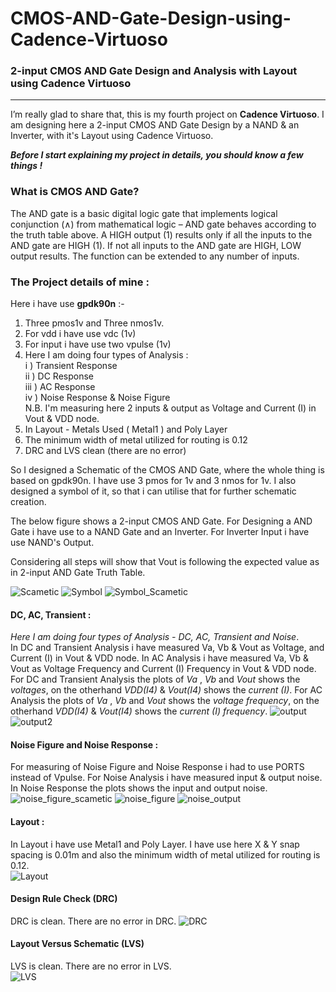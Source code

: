 # CMOS-AND-Gate-Design-using-Cadence-Virtuoso
### 2-input CMOS AND Gate Design and Analysis with Layout using Cadence Virtuoso

---
<!-- Cadence Project (Transient, DC, AC & Noise Response With Layout) -->

I’m really glad to share that, this is my fourth project on __Cadence Virtuoso__. I am designing here a 2-input CMOS AND Gate Design by a NAND & an Inverter, with it's Layout using Cadence Virtuoso.

___Before I start explaining my project in details, you should know a few things !___     

### What is CMOS AND Gate?  
The AND gate is a basic digital logic gate that implements logical conjunction (∧) from mathematical logic – AND gate behaves according to the truth table above. A HIGH output (1) results only if all the inputs to the AND gate are HIGH (1). If not all inputs to the AND gate are HIGH, LOW output results. The function can be extended to any number of inputs.

### The Project details of mine :
Here i have use __gpdk90n__ :-
1. Three pmos1v and Three nmos1v.
2. For vdd i have use vdc (1v)
3. For input i have use two vpulse (1v)
4. Here I am doing four types of Analysis :  
    i ) Transient Response  
    ii ) DC Response  
    iii ) AC Response  
    iv ) Noise Response & Noise Figure  
    N.B. I'm measuring here 2 inputs & output as Voltage and Current (I) in Vout & VDD node.
5. In Layout - Metals Used ( Metal1 ) and Poly Layer
6. The minimum width of metal utilized for routing is 0.12
7. DRC and LVS clean (there are no error)

So I designed a Schematic of the CMOS AND Gate, where the whole thing is based on gpdk90n. I have use 3 pmos for 1v and 3 nmos for 1v. I also designed a symbol of it, so that i can utilise that for further schematic creation.  

The below figure shows a 2-input CMOS AND Gate. For Designing a AND Gate i have use to a NAND Gate and an Inverter. For Inverter Input i have use NAND's Output.

Considering all steps will show that Vout is following the expected value as in 2-input AND Gate Truth Table.

![Scametic](https://github.com/wreasin/CMOS-AND-Gate-Design-using-Cadence-Virtuoso/blob/main/images/Scametic.PNG?raw=true) 
![Symbol](https://github.com/wreasin/CMOS-AND-Gate-Design-using-Cadence-Virtuoso/blob/main/images/Symbol.PNG?raw=true)
![Symbol_Scametic](https://github.com/wreasin/CMOS-AND-Gate-Design-using-Cadence-Virtuoso/blob/main/images/Symbol_scametic.PNG?raw=true)

#### DC, AC, Transient :
_Here I am doing four types of Analysis - DC, AC, Transient and Noise_.  
In DC and Transient Analysis i have measured Va, Vb & Vout as Voltage, and Current (I) in Vout & VDD node. In AC Analysis i have measured Va, Vb & Vout as Voltage Frequency and Current (I) Frequency in Vout & VDD node. For DC and Transient Analysis the plots of _Va_ , _Vb_ and _Vout_ shows the _voltages_, on the otherhand _VDD(I4)_ & _Vout(I4)_ shows the _current (I)_. For AC Analysis the plots of _Va_ , _Vb_ and _Vout_ shows the _voltage frequency_, on the otherhand _VDD(I4)_ & _Vout(I4)_ shows the _current (I) frequency_. 
![output](https://github.com/wreasin/CMOS-AND-Gate-Design-using-Cadence-Virtuoso/blob/main/images/Output.PNG?raw=true)  
![output2](https://github.com/wreasin/CMOS-AND-Gate-Design-using-Cadence-Virtuoso/blob/main/images/Output_2.PNG?raw=true)  
 

#### Noise Figure and Noise Response :  
For measuring of Noise Figure and Noise Response i had to use PORTS instead of Vpulse. For Noise Analysis i have measured input & output noise. In Noise Response the plots shows the input and output noise.  
![noise_figure_scametic](https://github.com/wreasin/CMOS-AND-Gate-Design-using-Cadence-Virtuoso/blob/main/images/noise%20analysis_scametic.PNG?raw=true)
![noise_figure](https://github.com/wreasin/CMOS-AND-Gate-Design-using-Cadence-Virtuoso/blob/main/images/Noise%20Figure.PNG?raw=true)
![noise_output](https://github.com/wreasin/CMOS-AND-Gate-Design-using-Cadence-Virtuoso/blob/main/images/Noise%20Analysis(IN,OUT).PNG?raw=true)

#### Layout :
In Layout i have use  Metal1 and Poly Layer. I have use here X & Y snap spacing is 0.01m and also the minimum width of metal utilized for routing is 0.12.  
![Layout](https://github.com/wreasin/CMOS-AND-Gate-Design-using-Cadence-Virtuoso/blob/main/images/Layout.PNG?raw=true)  

#### Design Rule Check (DRC)  
DRC is clean. There are no error in DRC.
![DRC](https://github.com/wreasin/CMOS-AND-Gate-Design-using-Cadence-Virtuoso/blob/main/images/DRC%20Check.PNG?raw=true)  

#### Layout Versus Schematic (LVS)  
LVS is clean. There are no error in LVS.  
![LVS](https://github.com/wreasin/CMOS-AND-Gate-Design-using-Cadence-Virtuoso/blob/main/images/LVS%20Check.jpg?raw=true)
